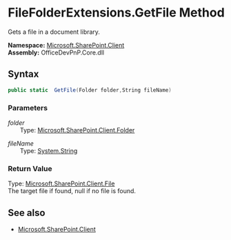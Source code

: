 # FileFolderExtensions.GetFile Method  
Gets a file in a document library.  

**Namespace:** [Microsoft.SharePoint.Client](Microsoft.SharePoint.Client.md)  
**Assembly:** OfficeDevPnP.Core.dll  
## Syntax
```C#
public static  GetFile(Folder folder,String fileName)
```
### Parameters
*folder*  
&emsp;&emsp;Type: [Microsoft.SharePoint.Client.Folder](Microsoft.SharePoint.Client.Folder.md) 
&emsp;&emsp;  
  
*fileName*  
&emsp;&emsp;Type: [System.String](System.String.md) 
&emsp;&emsp;  
  
### Return Value
Type: [Microsoft.SharePoint.Client.File](Microsoft.SharePoint.Client.File.md)  
The target file if found, null if no file is found.

## See also
- [Microsoft.SharePoint.Client](Microsoft.SharePoint.Client.md)
